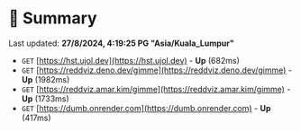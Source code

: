 # 📖 Summary
Last updated: **27/8/2024, 4:19:25 PG "Asia/Kuala_Lumpur"**

- `GET` [https://hst.ujol.dev](https://hst.ujol.dev) - **Up** (682ms)
- `GET` [https://reddviz.deno.dev/gimme](https://reddviz.deno.dev/gimme) - **Up** (1982ms)
- `GET` [https://reddviz.amar.kim/gimme](https://reddviz.amar.kim/gimme) - **Up** (1733ms)
- `GET` [https://dumb.onrender.com](https://dumb.onrender.com) - **Up** (417ms)
